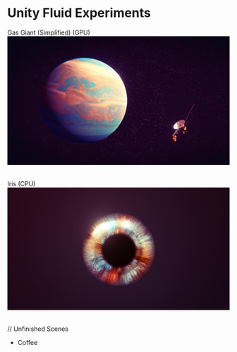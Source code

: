 # Unity Fluid Experiments

Gas Giant (Simplified) (GPU) <br/>
![Alt text](Meta/planet.jpg?raw=true "Planet")<br/><br/>

Iris (CPU) <br/>
![Alt text](Meta/iris.jpg?raw=true "Iris")<br/><br/>

// Unfinished Scenes <br/>
- Coffee



